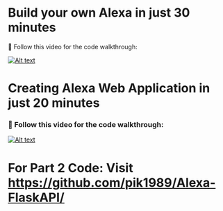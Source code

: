 # Build your own Alexa in just 30 minutes

🔴 Follow this video for the code walkthrough:

[![Alt text](https://raw.githubusercontent.com/pik1989/Alexa/main/Building%20an%20Alexa%20Skill%20in%2030%20minutes%20using%20Python.JPG)](https://www.youtube.com/watch?v=fXRbnSWJVJY)

# Creating Alexa Web Application in just 20 minutes

###  🔴 Follow this video for the code walkthrough:

[![Alt text](https://user-images.githubusercontent.com/34673684/121652434-39662000-cace-11eb-81ae-ecff52538ece.png)](https://www.youtube.com/watch?v=LOkOWyJcEoE)


# For Part 2 Code: Visit https://github.com/pik1989/Alexa-FlaskAPI/
